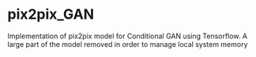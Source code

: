 # pix2pix_GAN
Implementation of pix2pix model for Conditional GAN using Tensorflow. A large part of the model removed in order to manage local system memory
